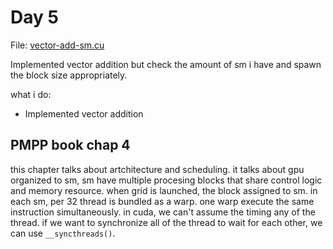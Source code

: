 # Day 5

File: [vector-add-sm.cu](https://github.com/mustafasegf/cuda-100-days-challange/blob/master/day-005/vector-add-sm.cu)

Implemented vector addition but check the amount of sm i have and spawn the block size appropriately.

what i do:

- Implemented vector addition

## PMPP book chap 4

this chapter talks about artchitecture and scheduling. it talks about gpu organized to sm, sm have multiple procesing blocks that share control logic and memory resource. when grid is launched, the block assigned to sm. in each sm, per 32 thread is bundled as a warp. one warp execute the same instruction simultaneously. in cuda, we can't assume the timing any of the thread. if we want to synchronize all of the thread to wait for each other, we can use `__syncthreads()`.

